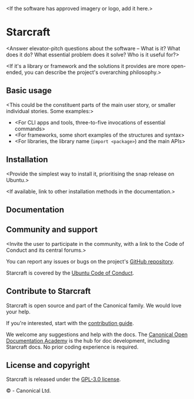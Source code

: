 <If the software has approved imagery or logo, add it here.>

# Starcraft

<Include the build status badges.>

<Answer elevator-pitch questions about the software – What is it? What does it do? What
essential problem does it solve? Who is it useful for?>

<If it's a library or framework and the solutions it provides are more open-ended, you
can describe the project's overarching philosophy.>

## Basic usage

<Show the essence of the product with carefully-chosen examples of it in use. Give the
prospective user a sense of what the software _feels_ like.>

<This could be the constituent parts of the main user story, or smaller individual
stories. Some examples:>

- <For CLI apps and tools, three-to-five invocations of essential commands>
- <For frameworks, some short examples of the structures and syntax>
- <For libraries, the library name (`import <package>`) and the main APIs>

## Installation

<Briefly describe what platforms the software is supported on.>

<Provide the simplest way to install it, prioritising the snap release on Ubuntu.>

<If available, link to other installation methods in the documentation.>

## Documentation

<Encourage the reader to start their journey with the documentation and link to it.>

## Community and support

<Invite the user to participate in the community, with a link to the Code of Conduct and
its central forums.>

You can report any issues or bugs on the project's [GitHub
repository](https://github.com/canonical/starcraft/issues).

Starcraft is covered by the [Ubuntu Code of
Conduct](https://ubuntu.com/community/ethos/code-of-conduct).

## Contribute to Starcraft

Starcraft is open source and part of the Canonical family. We would love your help.

If you're interested, start with the [contribution guide](HACKING.md).

We welcome any suggestions and help with the docs. The [Canonical Open Documentation
Academy](https://github.com/canonical/open-documentation-academy) is the hub for doc
development, including Starcraft docs. No prior coding experience is required.

## License and copyright

Starcraft is released under the [GPL-3.0 license](LICENSE).

© <start year>-<current year> Canonical Ltd.
